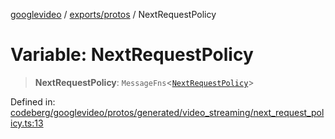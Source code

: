 [googlevideo](../../../README.md) / [exports/protos](../README.md) / NextRequestPolicy

# Variable: NextRequestPolicy

> **NextRequestPolicy**: `MessageFns`\<[`NextRequestPolicy`](../interfaces/NextRequestPolicy.md)\>

Defined in: [codeberg/googlevideo/protos/generated/video\_streaming/next\_request\_policy.ts:13](https://github.com/LuanRT/googlevideo/blob/19854137cadaf49fd755394883dfd7fe5fdaba20/protos/generated/video_streaming/next_request_policy.ts#L13)
